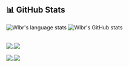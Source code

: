 <!-- ### Hi there 👋 -->

## 📊 GitHub Stats
![Wlbr's language stats](https://github-readme-stats.vercel.app/api/top-langs/?username=wlbr&exclude_repo=csvfix&show_icons=true&theme=transparent)
![Wlbr's GitHub stats](https://github-readme-stats.vercel.app/api?username=wlbr&show_icons=true&theme=transparent)

<br> <a href="https://github.com/wlbr">
  <img align="center" src="https://github-readme-stats.vercel.app/api/top-langs/?username=wlbr&exclude_repo=csvfix&layout=transparent" />
</a>
<a href="https://github.com/wlbr">
  <img align="center" src="https://github-readme-stats.vercel.app/api?username=wlbr&show_icons=transparent" />
</a>
<br>

<p> <a href="https://github.com/wlbr">
  <img align="center" src="https://github-readme-stats.vercel.app/api/top-langs/?username=wlbr&exclude_repo=csvfix&layout=transparent" />
</a>
<a href="https://github.com/wlbr">
  <img align="center" src="https://github-readme-stats.vercel.app/api?username=wlbr&show_icons=transparent" />
</a>
</p>
<!--
**wlbr/wlbr** is a ✨ _special_ ✨ repository because its `README.md` (this file) appears on your GitHub profile.

Here are some ideas to get you started:

- 🔭 I’m currently working on ...
- 🌱 I’m currently learning ...
- 👯 I’m looking to collaborate on ...
- 🤔 I’m looking for help with ...
- 💬 Ask me about ...
- 📫 How to reach me: ...
- 😄 Pronouns: ...
- ⚡ Fun fact: ...
-->
